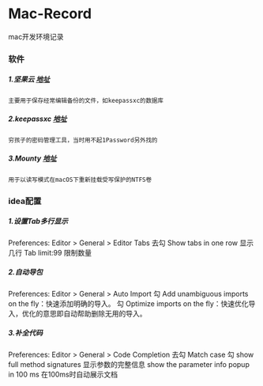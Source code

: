 # Mac-Record
mac开发环境记录

### 软件
##### 1.坚果云 [地址](https://www.jianguoyun.com/s/downloads)
	主要用于保存经常编辑备份的文件，如keepassxc的数据库
##### 2.keepassxc [地址](https://github.com/keepassxreboot/keepassxc)
	穷孩子的密码管理工具，当时用不起1Password另外找的
##### 3.Mounty [地址](https://mounty.app/)
	用于以读写模式在macOS下重新挂载受写保护的NTFS卷
### idea配置
##### 1.设置Tab多行显示
 Preferences: Editor > General > Editor Tabs 
 去勾 Show tabs in one row  显示几行
 Tab limit:99 限制数量
##### 2.自动导包
 Preferences: Editor > General > Auto Import 
 勾 Add unambiguous imports on the fly：快速添加明确的导入。
 勾 Optimize imports on the fly：快速优化导入，优化的意思即自动帮助删除无用的导入。
##### 3.补全代码
 Preferences: Editor > General > Code Completion
 去勾 Match case 
 勾 show full method signatures 显示参数的完整信息
 show the parameter info popup in 100 ms 在100ms时自动展示文档

